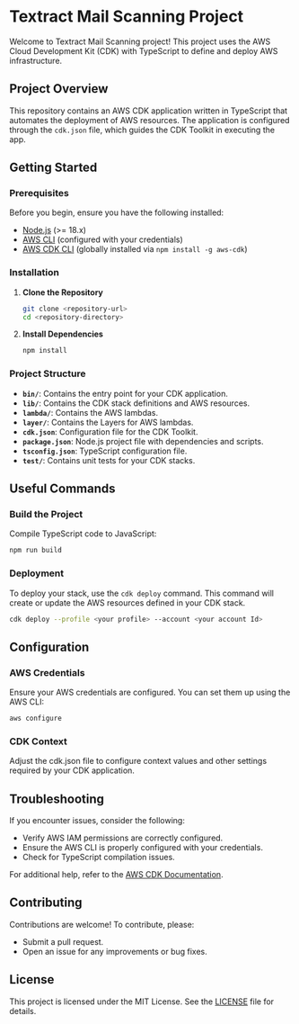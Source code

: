 # Textract Mail Scanning Project

Welcome to Textract Mail Scanning project! This project uses the AWS Cloud Development Kit (CDK) with TypeScript to define and deploy AWS infrastructure.

## Project Overview

This repository contains an AWS CDK application written in TypeScript that automates the deployment of AWS resources. The application is configured through the `cdk.json` file, which guides the CDK Toolkit in executing the app.

## Getting Started

### Prerequisites

Before you begin, ensure you have the following installed:

- [Node.js](https://nodejs.org/) (>= 18.x)
- [AWS CLI](https://aws.amazon.com/cli/) (configured with your credentials)
- [AWS CDK CLI](https://docs.aws.amazon.com/cdk/latest/guide/work-with-cdk.html#install) (globally installed via `npm install -g aws-cdk`)

### Installation

1. **Clone the Repository**

   ```bash
   git clone <repository-url>
   cd <repository-directory>
   
2. **Install Dependencies**

    ```bash
   npm install

### Project Structure

- **`bin/`**: Contains the entry point for your CDK application.
- **`lib/`**: Contains the CDK stack definitions and AWS resources.
- **`lambda/`**: Contains the AWS lambdas.
- **`layer/`**: Contains the Layers for AWS lambdas.
- **`cdk.json`**: Configuration file for the CDK Toolkit.
- **`package.json`**: Node.js project file with dependencies and scripts.
- **`tsconfig.json`**: TypeScript configuration file.
- **`test/`**: Contains unit tests for your CDK stacks.

## Useful Commands

### Build the Project

Compile TypeScript code to JavaScript:

   ```bash
   npm run build
   ```
### Deployment
To deploy your stack, use the `cdk deploy` command. This command will create or update the AWS resources defined in your CDK stack.

   ```bash
   cdk deploy --profile <your profile> --account <your account Id>
   ```

## Configuration

### AWS Credentials

Ensure your AWS credentials are configured. You can set them up using the AWS CLI:

```bash
aws configure
```
### CDK Context
Adjust the cdk.json file to configure context values and other settings required by your CDK application.

## Troubleshooting

If you encounter issues, consider the following:

- Verify AWS IAM permissions are correctly configured.
- Ensure the AWS CLI is properly configured with your credentials.
- Check for TypeScript compilation issues.

For additional help, refer to the [AWS CDK Documentation](https://docs.aws.amazon.com/cdk/latest/guide/work-with-cdk-cli.html).

## Contributing

Contributions are welcome! To contribute, please:

- Submit a pull request.
- Open an issue for any improvements or bug fixes.

## License

This project is licensed under the MIT License. See the [LICENSE](LICENSE) file for details.
